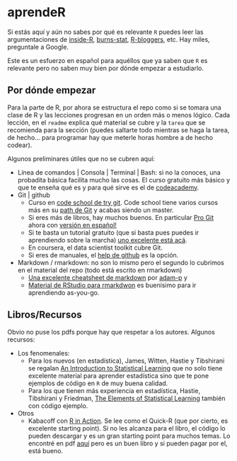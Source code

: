 # aprendeR

Si estás aquí y aún no sabes por qué es relevante `R` puedes leer las argumentaciones de [inside-R](http://www.inside-r.org/why-use-r), [burns-stat](http://www.burns-stat.com/documents/tutorials/why-use-the-r-language/), [R-bloggers](http://www.r-bloggers.com/why-use-r/), etc. Hay miles, preguntale a Google.

Este es un esfuerzo en español para aquéllos que ya saben que `R` es relevante pero no saben muy bien por dónde empezar a estudiarlo.

## Por dónde empezar

Para la parte de R, por ahora se estructura el repo como si se tomara una clase de R y las lecciones progresan en un orden más o menos lógico. Cada lección, en el `readme` explica qué material se cubre y la `tarea` que se recomienda para la sección (puedes saltarte todo mientras se haga la tarea, de hecho... para programar hay que meterle horas hombre a de hecho codear).

Algunos preliminares útiles que no se cubren aquí:

- Línea de comandos | Consola | Terminal | Bash: si no la conoces, una probadita básica facilita mucho las cosas. El curso gratuito más básico y que te enseña qué es y para qué sirve es el de [codeacademy](https://www.codecademy.com/en/courses/learn-the-command-line/lessons/navigation/exercises/your-first-command).
- Git | github
    -  Curso en [code school de try git](https://www.codeschool.com/courses/try-git). Code school tiene varios cursos más en su [path de Git](https://www.codeschool.com/learn/git) y acabas siendo un master. 
    -  Si eres más de libros, hay muchos buenos. En particular [Pro Git](https://git-scm.com/book/en/v2) ahora con [versión en español!](https://git-scm.com/book/es/v1)
    -  Si te basta un tutorial gratuito (que si basta pues puedes ir aprendiendo sobre la marcha) [uno excelente está acá](http://gitimmersion.com/index.html).
    -  En coursera, el data scientist toolkit cubre Git.
    -  Si eres de manuales, el [help de github](https://help.github.com/articles/create-a-repo/) es la opción.
- Markdown / rmarkdown: no son lo mismo pero el segundo lo cubrimos en el material del repo (todo está escrito en rmarkdown) 
    - [Una excelente cheatsheet de markdown](https://github.com/adam-p/markdown-here/wiki/Markdown-Cheatsheet) por [adam-p](https://github.com/adam-p) y 
    - [Material de RStudio para rmarkdwon](http://rmarkdown.rstudio.com/) es buenísimo para ir aprendiendo as-you-go. 

## Libros/Recursos

Obvio no puse los pdfs porque hay que respetar a los autores. Algunos recursos:

- Los fenomenales:
    - Para los nuevos (en estadística), James, Witten, Hastie y Tibshirani se regalan [An Introduction to Statistical Learning](http://www-bcf.usc.edu/~gareth/ISL/) que no solo tiene excelente material para aprender estadística sino que te pone ejemplos de código en `R` de muy buena calidad. 
    - Para los que tienen más experiencia en estadística, Hastie, Tibshirani y Friedman, [The Elements of Statistical Learning](http://statweb.stanford.edu/~tibs/ElemStatLearn/) también con código ejemplo. 
- Otros
    - Kabacoff con [R in Action](https://www.manning.com/books/r-in-action-second-edition). Se lee como el Quick-R (que por cierto, es excelente starting point). Si no les alcanza para el libro, el código lo pueden descargar y es un gran starting point para muchos temas. Lo encontré en pdf [aquí](http://kek.ksu.ru/EOS/DataMining/1379968983.pdf) pero es un buen libro y si pueden pagar por el, está bueno.

